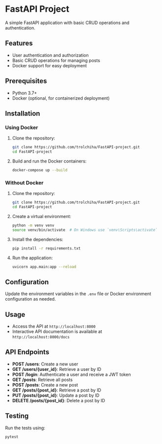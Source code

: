 # FastAPI Project

A simple FastAPI application with basic CRUD operations and authentication.

## Features

- User authentication and authorization
- Basic CRUD operations for managing posts
- Docker support for easy deployment

## Prerequisites

- Python 3.7+
- Docker (optional, for containerized deployment)

## Installation

### Using Docker

1. Clone the repository:

    ```bash
    git clone https://github.com/trolchiha/FastAPI-project.git
    cd FastAPI-project
    ```

2. Build and run the Docker containers:

    ```bash
    docker-compose up --build
    ```

### Without Docker

1. Clone the repository:

    ```bash
    git clone https://github.com/trolchiha/FastAPI-project.git
    cd FastAPI-project
    ```

2. Create a virtual environment:

    ```bash
    python -m venv venv
    source venv/bin/activate  # On Windows use `venv\Scripts\activate`
    ```

3. Install the dependencies:

    ```bash
    pip install -r requirements.txt
    ```

4. Run the application:

    ```bash
    uvicorn app.main:app --reload
    ```

## Configuration

Update the environment variables in the `.env` file or Docker environment configuration as needed.

## Usage

- Access the API at `http://localhost:8000`
- Interactive API documentation is available at `http://localhost:8000/docs`

## API Endpoints

- **POST /users**: Create a new user
- **GET /users/{user_id}**: Retrieve a user by ID
- **POST /login**: Authenticate a user and receive a JWT token
- **GET /posts**: Retrieve all posts
- **POST /posts**: Create a new post
- **GET /posts/{post_id}**: Retrieve a post by ID
- **PUT /posts/{post_id}**: Update a post by ID
- **DELETE /posts/{post_id}**: Delete a post by ID

## Testing

Run the tests using:

```bash
pytest
